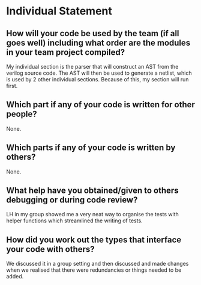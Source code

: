 # Individual Statement

## How will your code be used by the team (if all goes well) including what order are the modules in your team project compiled?  

My individual section is the parser that will construct an AST from the verilog source code. The AST will then be used to generate a netlist, which is used by 2 other individual sections. Because of this, my section will run first.

## Which part if any of your code is written for other people?

None.

## Which parts if any of your code is written by others?

None.

## What help have you obtained/given to others debugging or during code review?

LH in my group showed me a very neat way to organise the tests with helper functions which streamlined the writing of tests.

## How did you work out the types that interface your code with others?

We discussed it in a group setting and then discussed and made changes when we realised that there were redundancies or things needed to be added.